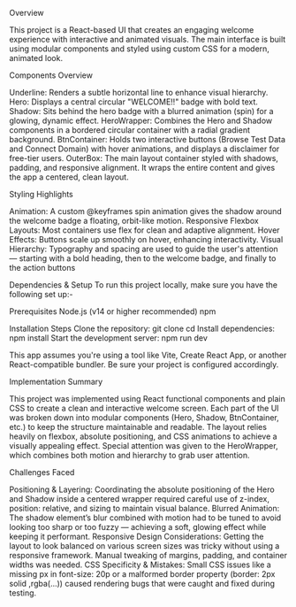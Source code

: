 Overview

This project is a React-based UI that creates an engaging welcome experience with interactive and animated visuals. The main interface is built using modular components and styled using custom CSS for a modern, animated look.

Components Overview

Underline: Renders a subtle horizontal line to enhance visual hierarchy.
Hero: Displays a central circular "WELCOME!!" badge with bold text.
Shadow: Sits behind the hero badge with a blurred animation (spin) for a glowing, dynamic effect.
HeroWrapper: Combines the Hero and Shadow components in a bordered circular container with a radial gradient background.
BtnContainer: Holds two interactive buttons (Browse Test Data and Connect Domain) with hover animations, and displays a disclaimer for free-tier users.
OuterBox: The main layout container styled with shadows, padding, and responsive alignment. It wraps the entire content and gives the app a centered, clean layout.

Styling Highlights

Animation: A custom @keyframes spin animation gives the shadow around the welcome badge a floating, orbit-like motion.
Responsive Flexbox Layouts: Most containers use flex for clean and adaptive alignment.
Hover Effects: Buttons scale up smoothly on hover, enhancing interactivity.
Visual Hierarchy: Typography and spacing are used to guide the user's attention — starting with a bold heading, then to the welcome badge, and finally to the action buttons


Dependencies & Setup
To run this project locally, make sure you have the following set up:-

Prerequisites
Node.js (v14 or higher recommended)
npm 

Installation Steps
Clone the repository:
     git clone <your-repo-url>
     cd <your-project-folder>
Install dependencies:
     npm install
Start the development server:
     npm run dev

This app assumes you're using a tool like Vite, Create React App, or another React-compatible bundler. Be sure your project is configured accordingly.

Implementation Summary

This project was implemented using React functional components and plain CSS to create a clean and interactive welcome screen. Each part of the UI was broken down into modular components (Hero, Shadow, BtnContainer, etc.) to keep the structure maintainable and readable.
The layout relies heavily on flexbox, absolute positioning, and CSS animations to achieve a visually appealing effect. Special attention was given to the HeroWrapper, which combines both motion and hierarchy to grab user attention.

Challenges Faced

Positioning & Layering: Coordinating the absolute positioning of the Hero and Shadow inside a centered wrapper required careful use of z-index, position: relative, and sizing to maintain visual balance.
Blurred Animation: The shadow element’s blur combined with motion had to be tuned to avoid looking too sharp or too fuzzy — achieving a soft, glowing effect while keeping it performant.
Responsive Design Considerations: Getting the layout to look balanced on various screen sizes was tricky without using a responsive framework. Manual tweaking of margins, padding, and container widths was needed.
CSS Specificity & Mistakes: Small CSS issues like a missing px in font-size: 20p or a malformed border property (border: 2px solid ,rgba(...)) caused rendering bugs that were caught and fixed during testing.
